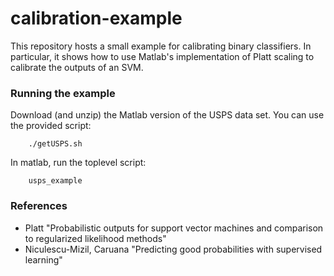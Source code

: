 # calibration-example

This repository hosts a small example for calibrating binary classifiers.
In particular, it shows how to use Matlab's implementation of Platt scaling to calibrate the outputs of an SVM.

### Running the example

Download (and unzip) the Matlab version of the USPS data set.  You can use the provided script:
```
    ./getUSPS.sh
```

In matlab, run the toplevel script:
```
    usps_example
```		

### References
- Platt "Probabilistic outputs for support vector machines and comparison to regularized likelihood methods"
- Niculescu-Mizil, Caruana "Predicting good probabilities with supervised learning"

